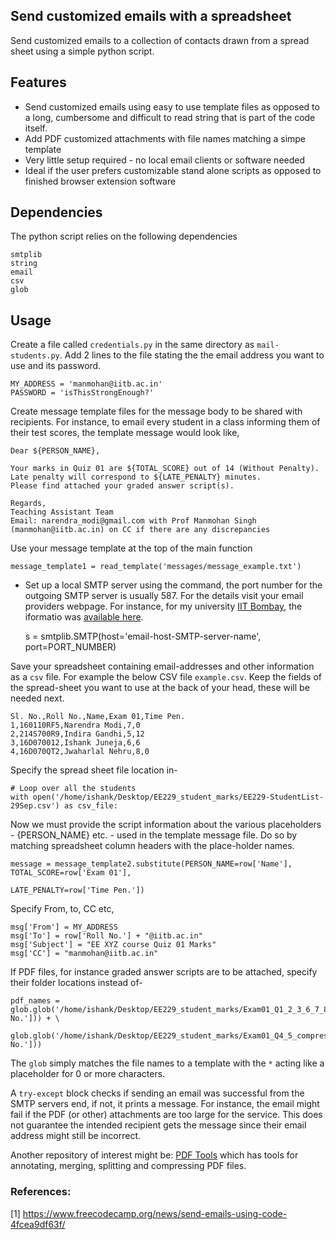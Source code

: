 ## Send customized emails with a spreadsheet
Send customized emails to a collection of contacts drawn from a spread sheet 
using a simple python script.

## Features

- Send customized emails using easy to use template files as opposed to a long, cumbersome and difficult to read string that is 
part of the code itself. 
- Add PDF customized attachments with file names matching a simpe template
- Very little setup required - no local email clients or software needed  
- Ideal if the user prefers customizable stand alone scripts as opposed 
to finished browser extension software

## Dependencies
The python script relies on the following dependencies

    smtplib
    string
    email
    csv
    glob

## Usage
Create a file called `credentials.py` in the same directory as `mail-students.py`. Add 2 lines to the file stating the the 
email address you want to use and its password.  
    
    MY_ADDRESS = 'manmohan@iitb.ac.in'
    PASSWORD = 'isThisStrongEnough?'

Create message template files for the message body to be shared with recipients. 
For instance, to email every student in a class informing them of their test scores, the template message would look like,

    Dear ${PERSON_NAME},

    Your marks in Quiz 01 are ${TOTAL_SCORE} out of 14 (Without Penalty).
    Late penalty will correspond to ${LATE_PENALTY} minutes.
    Please find attached your graded answer script(s).
    
    Regards,
    Teaching Assistant Team
    Email: narendra_modi@gmail.com with Prof Manmohan Singh (manmohan@iitb.ac.in) on CC if there are any discrepancies

Use your message template at the top of the main function

    message_template1 = read_template('messages/message_example.txt')
    
- Set up a local SMTP server using the command, the port number for the outgoing SMTP server is usually 587. 
For the details visit your email providers webpage. For instance, for my university [IIT Bombay](http://www.iitb.ac.in/), the iformatio
was [available here](https://www.cc.iitb.ac.in/page/configurewebmail). 

     s = smtplib.SMTP(host='email-host-SMTP-server-name', port=PORT_NUMBER)

Save your spreadsheet containing email-addresses and other information as a `csv` file. For example the below CSV file `example.csv`. 
Keep the fields of the spread-sheet you want to use at the back of your head, these will be needed next.  

    Sl. No.,Roll No.,Name,Exam 01,Time Pen.
    1,160110RF5,Narendra Modi,7,0
    2,214S700R9,Indira Gandhi,5,12
    3,16D070012,Ishank Juneja,6,6
    4,16D070QT2,Jwaharlal Nehru,8,0

Specify the spread sheet file location in-

    # Loop over all the students
    with open('/home/ishank/Desktop/EE229_student_marks/EE229-StudentList-29Sep.csv') as csv_file:
    
Now we must provide the script information about the various placeholders - {PERSON_NAME} etc. - used in the template message file.
Do so by matching spreadsheet column headers with the place-holder names.

    message = message_template2.substitute(PERSON_NAME=row['Name'], TOTAL_SCORE=row['Exam 01'],
                                                       LATE_PENALTY=row['Time Pen.'])
                                                       
Specify From, to, CC etc,

    msg['From'] = MY_ADDRESS
    msg['To'] = row['Roll No.'] + "@iitb.ac.in"
    msg['Subject'] = "EE XYZ course Quiz 01 Marks"
    msg['CC'] = "manmohan@iitb.ac.in"

If PDF files, for instance graded answer scripts are to be attached, specify their folder locations instead of-

    pdf_names = glob.glob('/home/ishank/Desktop/EE229_student_marks/Exam01_Q1_2_3_6_7_8_9_compressed/{0}*'.format(row['Roll No.'])) + \
            glob.glob('/home/ishank/Desktop/EE229_student_marks/Exam01_Q4_5_compressed/{0}*'.format(row['Roll No.']))
The `glob` simply matches the file names to a template with the `*` acting like a placeholder for 0 or more characters.

A `try-except` block checks if sending an email was successful from the SMTP servers end, if not, it prints a message. For instance, the email might 
fail if the PDF (or other) attachments are too large for the service. This does not guarantee the intended recipient gets the message since their email address might still be incorrect. 

Another repository of interest might be: [PDF Tools]() which has tools for annotating, merging, splitting and compressing PDF files.
 
### References:
[1] https://www.freecodecamp.org/news/send-emails-using-code-4fcea9df63f/
